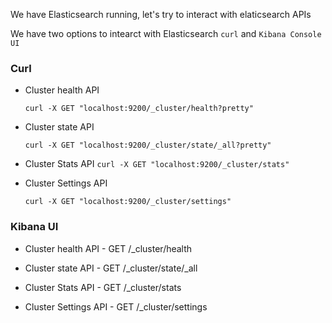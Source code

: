 We have Elasticsearch running, let's try to interact with elaticsearch APIs

We have two options to intearct with Elasticsearch `curl` and `Kibana Console UI`

### Curl

- Cluster health API 

    `curl -X GET "localhost:9200/_cluster/health?pretty"`

- Cluster state API

    `curl -X GET "localhost:9200/_cluster/state/_all?pretty"`

- Cluster Stats API
    `curl -X GET "localhost:9200/_cluster/stats"`

- Cluster Settings API

    `curl -X GET "localhost:9200/_cluster/settings"`


### Kibana UI

- Cluster health API - GET /_cluster/health

- Cluster state API - GET /_cluster/state/_all

- Cluster Stats API - GET /_cluster/stats

- Cluster Settings API - GET /_cluster/settings

